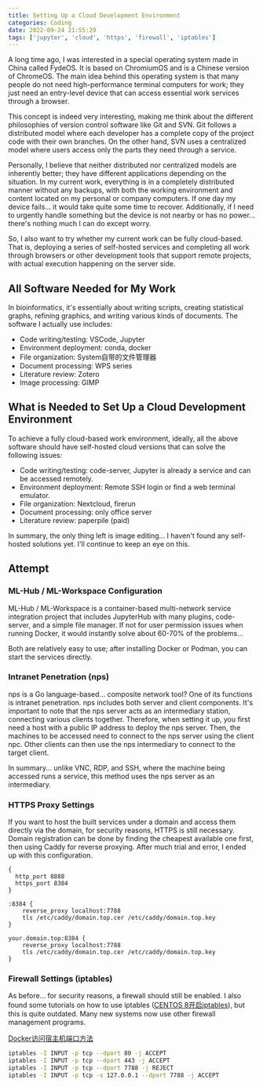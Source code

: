 ```yaml
---
title: Setting Up a Cloud Development Environment
categories: Coding
date: 2022-09-24 21:55:29
tags: ['jupyter', 'cloud', 'https', 'firewall', 'iptables']
---
```


A long time ago, I was interested in a special operating system made in China called FydeOS. It is based on ChromiumOS and is a Chinese version of ChromeOS. The main idea behind this operating system is that many people do not need high-performance terminal computers for work; they just need an entry-level device that can access essential work services through a browser.

<!-- summary section -->
<!-- more -->

This concept is indeed very interesting, making me think about the different philosophies of version control software like Git and SVN. Git follows a distributed model where each developer has a complete copy of the project code with their own branches. On the other hand, SVN uses a centralized model where users access only the parts they need through a service.

Personally, I believe that neither distributed nor centralized models are inherently better; they have different applications depending on the situation. In my current work, everything is in a completely distributed manner without any backups, with both the working environment and content located on my personal or company computers. If one day my device fails... it would take quite some time to recover. Additionally, if I need to urgently handle something but the device is not nearby or has no power... there's nothing much I can do except worry.

So, I also want to try whether my current work can be fully cloud-based. That is, deploying a series of self-hosted services and completing all work through browsers or other development tools that support remote projects, with actual execution happening on the server side.
## All Software Needed for My Work

In bioinformatics, it's essentially about writing scripts, creating statistical graphs, refining graphics, and writing various kinds of documents. The software I actually use includes:

- Code writing/testing: VSCode, Jupyter
- Environment deployment: conda, docker
- File organization: System自带的文件管理器
- Document processing: WPS series
- Literature review: Zotero
- Image processing: GIMP

## What is Needed to Set Up a Cloud Development Environment

To achieve a fully cloud-based work environment, ideally, all the above software should have self-hosted cloud versions that can solve the following issues:

- Code writing/testing: code-server, Jupyter is already a service and can be accessed remotely.
- Environment deployment: Remote SSH login or find a web terminal emulator.
- File organization: Nextcloud, firerun
- Document processing: only office server
- Literature review: paperpile (paid)

In summary, the only thing left is image editing... I haven't found any self-hosted solutions yet. I'll continue to keep an eye on this.

## Attempt

### ML-Hub / ML-Workspace Configuration

ML-Hub / ML-Workspace is a container-based multi-network service integration project that includes JupyterHub with many plugins, code-server, and a simple file manager. If not for user permission issues when running Docker, it would instantly solve about 60-70% of the problems...

Both are relatively easy to use; after installing Docker or Podman, you can start the services directly.

### Intranet Penetration (nps)

nps is a Go language-based... composite network tool? One of its functions is intranet penetration. nps includes both server and client components. It's important to note that the nps server acts as an intermediary station, connecting various clients together. Therefore, when setting it up, you first need a host with a public IP address to deploy the nps server. Then, the machines to be accessed need to connect to the nps server using the client npc. Other clients can then use the nps intermediary to connect to the target client.

In summary... unlike VNC, RDP, and SSH, where the machine being accessed runs a service, this method uses the nps server as an intermediary.

### HTTPS Proxy Settings

If you want to host the built services under a domain and access them directly via the domain, for security reasons, HTTPS is still necessary. Domain registration can be done by finding the cheapest available one first, then using Caddy for reverse proxying. After much trial and error, I ended up with this configuration.

```caddyfile
{
  http_port 8888
  https_port 8384
}

:8384 {
    reverse_proxy localhost:7788
    tls /etc/caddy/domain.top.cer /etc/caddy/domain.top.key
}

your.domain.top:8384 {
    reverse_proxy localhost:7788
    tls /etc/caddy/domain.top.cer /etc/caddy/domain.top.key
}
```

### Firewall Settings (iptables)

As before... for security reasons, a firewall should still be enabled. I also found some tutorials on how to use iptables ([CENTOS 8开启iptables](https://iter01.com/616656.html)), but this is quite outdated. Many new systems now use other firewall management programs.

[Docker访问宿主机端口方法](http://balalals.cn/archives/docker%E5%AE%B9%E5%99%A8%E8%AE%BF%E9%97%AE%E5%AE%BF%E4%B8%BB%E6%9C%BA%E7%AB%AF%E5%8F%A3)

```bash
iptables -I INPUT -p tcp --dport 80 -j ACCEPT
iptables -I INPUT -p tcp --dport 443 -j ACCEPT 
iptables -I INPUT -p tcp --dport 7788 -j REJECT
iptables -I INPUT -p tcp -s 127.0.0.1 --dport 7788 -j ACCEPT
